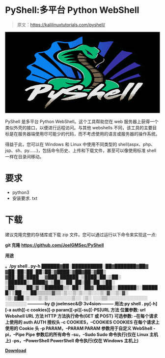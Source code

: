 # PyShell:多平台 Python WebShell

> 原文：<https://kalilinuxtutorials.com/pyshell/>

[![](img//6d9eafaeee227d2c256ec70cb333b246.png)](https://blogger.googleusercontent.com/img/b/R29vZ2xl/AVvXsEgmDMZf4hRiZGa-gSAnzfb5yxaGfkZpljCgGGCItBztheqINHxx85OgZxPN2UdZdPQnU_yFLvmPrPwR0XJiBVmrC_KRsohZvd0bVsjuwSqtxGWohUM4OXl-rgF3gsUSJzL69c80lJAy1QBzUU3gTLqXi2__cMfJTJ4nKryoE3Dl_rrQvpjHhj9Hsnm1/s728/PyShell%20logo%20(1).png)

PyShell 是多平台 Python WebShell。这个工具帮助您在 web 服务器上获得一个类似外壳的接口，以便进行远程访问。与其他 webshells 不同，该工具的主要目标是在服务器端使用尽可能少的代码，而不考虑使用的语言或服务器的操作系统。

得益于此，您可以在 Windows 和 Linux 中使用不同类型的 shell(aspx、php、jsp、sh、py……)，包括命令历史、上传和下载文件，甚至可以像使用标准 shell 一样在目录间移动。

# 要求

*   python3
*   安装要求. txt

# 下载

建议克隆完整的存储库或下载 zip 文件。您可以通过运行以下命令来实现这一点:

**git 克隆 https://github.com/JoelGMSec/PyShell**

**用途**

**。/py shell . py-h
██████▓██░██████████░██▓███████▓██▓
▓██░██▒██░██▒██▒▓████▒▓██▓██▒▓██▒
▓██░██▒████░░▓███▒██████░▒████▒██░▒██░
▒██████▒░████▓░▒██▒░██░██▒██▒██░▒██░
▒██▒░░░██▒▓░▒██████▒▒░██▒░██▓░█████▒░██████▒░██████▒
▒██░░░██▒▒▒▒▒▓▒▒░▒░░▒░▒░░▒░░░▒░▓░░▒░▓░
░▒░▓██░▒░░░▒░▒░░░░░░░░▒░░ ░▒░
░░░▒▒░░░░░░░░░░░░░
░░░░░░░
————by @ joelmsec&@ 3v4sion———
用法:py shell . py[-h][-a auth][-c cookies][-p param][-pi][-su][-PS]URL 方法
位置参数:
url Webshell URL
方法 HTTP 方法执行命令(GET 或 POST)
可选参数:
–在每个请求上使用的 auth AUTH 授权头
-c COOKIES，–COOKIES COOKIES
在每个请求上使用的 Cookie 头
-p PARAM，–PARAM PARAM
参数用于自定义 WebShell
-pi，–Pipe Pipe 参数后的所有命令
-su，–Sudo Sudo 命令执行(仅在 Linux 主机上)
-ps，–PowerShell PowerShell 命令执行(仅在 Windows 主机上)**

[**Download**](https://github.com/JoelGMSec/PyShellhttps://github.com/JoelGMSec/PyShell)